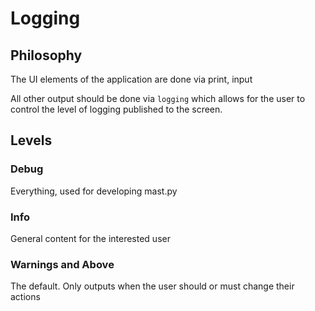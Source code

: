 # Logging

## Philosophy

The UI elements of the application are done via print, input

All other output should be done via `logging` which allows for the user to
control the level of logging published to the screen.

## Levels

### Debug

Everything, used for developing mast.py

### Info

General content for the interested user

### Warnings and Above

The default. Only outputs when the user should or must change their actions
